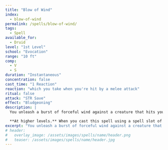 ```yaml
---
title: "Blow of Wind"
index:
  - blow-of-wind
permalink: /spells/blow-of-wind/
tags:
  - Spell
available_for:
  - Druid
level: "1st Level"
school: "Evocation"
range: "10 ft"
comp:
  - V
  - S
duration: "Instantaneous"
concentration: false
cast_time: "1 Reaction"
reaction: "which you take when you're hit by a melee attack"
ritual: false
attack: "STR Save"
effect: "Bludgeoning"
description: |
  You unleash a burst of forceful wind against a creature that hits you with a melee attack. Both you and the creature must make a Strength saving throw. A creature is pushed 15 feet away from the other on a failed save.

  **At higher levels.** When you cast this spell using a spell slot of 2nd level or higher, the distance each creature is pushed increases by 5 feet.
excerpt: "You unleash a burst of forceful wind against a creature that hits you with a melee attack."
# header:
#   overlay_image: /assets/images/spells/name/header.png
#   teaser: /assets/images/spells/name/header.jpg
---
```

